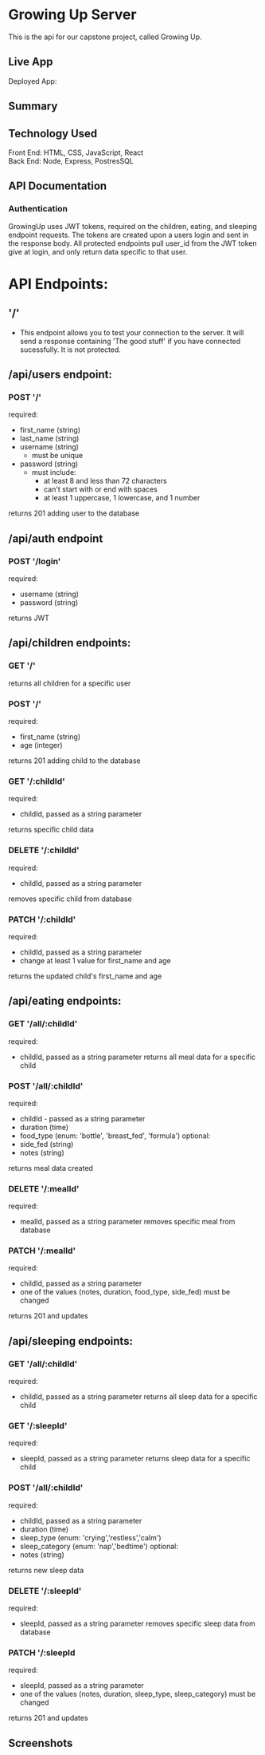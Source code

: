 # Growing Up Server

This is the api for our capstone project, called Growing Up.

## Live App

Deployed App: 

## Summary


## Technology Used

Front End: HTML, CSS, JavaScript, React
<br />
Back End: Node, Express, PostresSQL

## API Documentation

### Authentication

GrowingUp uses JWT tokens, required on the children, eating, and sleeping endpoint requests. The tokens are created upon a users login and sent in the response body. All protected endpoints pull user_id from the JWT token give at login, and only return data specific to that user.

# API Endpoints:

<!-- contract - whats required from the frontend -->
## '/'

-   This endpoint allows you to test your connection to the server. It will send a response containing 'The good stuff' if you have connected sucessfully. It is not protected.

## /api/users endpoint:

### POST '/'

required:

- first_name (string)
- last_name (string)
- username (string)
  - must be unique
- password (string)
  - must include:
    - at least 8 and less than 72 characters
    - can't start with or end with spaces
    - at least 1 uppercase, 1 lowercase, and 1 number

returns 201 adding user to the database

## /api/auth endpoint

### POST '/login'

required:

- username (string)
- password (string)

returns JWT

## /api/children endpoints:

### GET '/'

returns all children for a specific user

### POST '/'

required:

- first_name (string)
- age (integer)

returns 201 adding child to the database

### GET '/:childId'

required: 
- childId, passed as a string parameter

returns specific child data

### DELETE '/:childId'

required: 
- childId, passed as a string parameter

removes specific child from database

### PATCH '/:childId'

required:
- childId, passed as a string parameter
- change at least 1 value for first_name and age

returns the updated child's first_name and age

## /api/eating endpoints:

### GET '/all/:childId'

required: 
- childId, passed as a string parameter
returns all meal data for a specific child

### POST '/all/:childId'

required:
- childId - passed as a string parameter
- duration (time)
- food_type (enum: 'bottle', 'breast_fed', 'formula')
optional:
- side_fed (string)
- notes (string)

returns meal data created

### DELETE '/:mealId'

required: 
- mealId, passed as a string parameter
removes specific meal from database

### PATCH '/:mealId'

required: 
- childId, passed as a string parameter
- one of the values (notes, duration, food_type, side_fed) must be changed

returns 201 and updates

## /api/sleeping endpoints:

### GET '/all/:childId'

required: 
- childId, passed as a string parameter
returns all sleep data for a specific child

### GET '/:sleepId'

required: 
- sleepId, passed as a string parameter
returns sleep data for a specific child

### POST '/all/:childId'

required:
- childId, passed as a string parameter
- duration (time)
- sleep_type (enum: 'crying','restless','calm')
- sleep_category (enum: 'nap','bedtime')
optional:
- notes (string)

returns new sleep data

### DELETE '/:sleepId'

required: 
- sleepId, passed as a string parameter
removes specific sleep data from database

### PATCH '/:sleepId

required: 
- sleepId, passed as a string parameter
- one of the values (notes, duration, sleep_type, sleep_category) must be changed

returns 201 and updates

## Screenshots
